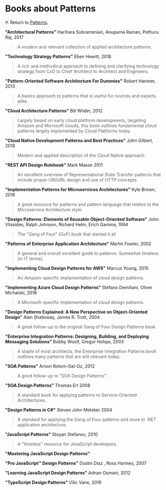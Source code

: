 # Books about Patterns

&#8689; Return to [Patterns][patterns].

**"Architectural Patterns"** Harihara Subramanian, Anupama Raman, Pethuru Raj, 2017

> A modern and relevant collection of applied architecture patterns.

**"Technology Strategy Patterns"** Eben Hewitt, 2018

> A rich and methodical approach to defining and clarifying technology strategy from CxO to Chief Architect to Architect and Engineers.

**"Pattern-Oriented Software Architecture For Dummies"** Robert Hanmer, 2013

> A basics approach to patterns that is useful for novices and experts alike.

**"Cloud Architecture Patterns"** Bill Wilder, 2012

> Largely based on early cloud platform developments, targeting Amazon and Microsoft clouds, this book outlines fundamental cloud patterns largely implemented by Cloud Platforms today.

**"Cloud Native Development Patterns and Best Practices"** John Gilbert, 2018

> Modern and applied description of the Cloud Native approach.

**"REST API Design Rulebook"** Mark Masse 2011

> An excellent overview of Representational State Transfer patterns that include proper URI/URL design and use of HTTP concepts.

**"Implementation Patterns for Microservices Architectures"** Kyle Brown, 2016

> A great resource for patterns and pattern language that relates to the Microservice Architecture style.

**"Design Patterns: Elements of Reusable Object-Oriented Software"** John Vlissides, Ralph Johnson, Richard Helm, Erich Gamma, 1994

> The "Gang of Four" (GoF) book that started it all

**"Patterns of Enterprise Application Architecture"** Martin Fowler, 2002

> A general and overall excellent guide to patterns. Somewhat timeless (in IT terms).

**"Implementing Cloud Design Patterns for AWS"** Marcus Young, 2015

> An Amazon-specific implementation of cloud design patterns.

**"Implementing Azure Cloud Design Patterns"** Stefano Demiliani, Oliver Michalski, 2018

> A Microsoft-specific implementation of cloud design patterns.

**"Design Patterns Explained: A New Perspective on Object-Oriented Design"** Alan Shalloway, James R. Trott, 2004

> A great follow-up to the original Gang of Four Design Patterns book.

**"Enterprise Integration Patterns: Designing, Building, and Deploying Messaging Solutions"** Bobby Woolf, Gregor Hohpe, 2003

> A staple of most architects, the Enterprise Integration Patterns book outlines many patterns that are still relevant today.

**"SOA Patterns"** Arnon Rotem-Gal-Oz, 2012

> A good follow-up to "SOA Design Patterns".

**"SOA Design Patterns"** Thomas Erl 2008

> A standard book for applying patterns to Service-Oriented Architectures.

**"Design Patterns in C#"** Steven John Metsker 2004

> A standard for applying the Gang of Four patterns and more to .NET application architecture.

**"JavaScript Patterns"** Stoyan Stefanov, 2010

> A "timeless" resource for JavaScript developers.

**"Mastering JavaScript Design Patterns"**

**"Pro JavaScript™ Design Patterns"** Dustin Diaz , Ross Harmes, 2007

**"Learning JavaScript Design Patterns"** Adnan Osmani, 2012

**"TypeScript Design Patterns"** Vilic Vane, 2016

[patterns]: ./#readme
